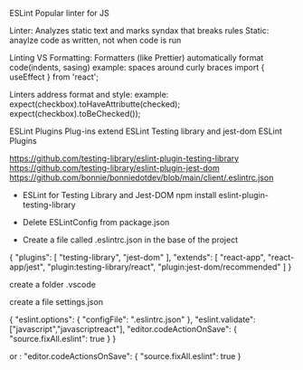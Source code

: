 ESLint
Popular linter for JS

Linter: Analyzes static text and marks syndax that breaks rules
Static: anaylze code as written, not when code is run

Linting VS Formatting:
Formatters (like Prettier) automatically format code(indents, sasing)
example:
    spaces around curly braces
    import { useEffect } from 'react';

Linters address format and style:
example:
    expect(checkbox).toHaveAttributte(checked);
    expect(checkbox).toBeChecked());


ESLint Plugins
    Plug-ins extend ESLint
    Testing library and jest-dom ESLint Plugins

https://github.com/testing-library/eslint-plugin-testing-library
https://github.com/testing-library/eslint-plugin-jest-dom
https://github.com/bonnie/bonniedotdev/blob/main/client/.eslintrc.json

* ESLint for Testing Library and Jest-DOM
npm install eslint-plugin-testing-library

-  Delete ESLintConfig from package.json

-  Create a file called .eslintrc.json in the base of the project

{
    "plugins": [
        "testing-library",
        "jest-dom"
    ],
    "extends": [
        "react-app",
        "react-app/jest",
        "plugin:testing-library/react",
        "plugin:jest-dom/recommended"
    ]
}

create a folder .vscode

create a file settings.json

{
    "eslint.options": {
        "configFile": ".eslintrc.json"
    },
    "eslint.validate": ["javascript","javascriptreact"],
    "editor.codeActionOnSave": {
        "source.fixAll.eslint": true
    }
}

or :
    "editor.codeActionsOnSave":
    {
    "source.fixAll.eslint": true
    }

